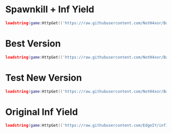 # Spawnkill + Inf Yield
```lua
loadstring(game:HttpGet(('https://raw.githubusercontent.com/NotH4xor/Bahasf/main/Inf%20Yield/Beta'),true))()
```

# Best Version
```lua
loadstring(game:HttpGet(('https://raw.githubusercontent.com/NotH4xor/Bahasf/main/Inf%20Yield/Finished'),true))()
```

# Test New Version
```lua
loadstring(game:HttpGet(('https://raw.githubusercontent.com/NotH4xor/Bahasf/main/Inf%20Yield/Test2'),true))()
```

# Original Inf Yield
```lua
loadstring(game:HttpGet(('https://raw.githubusercontent.com/EdgeIY/infiniteyield/master/source'),true))()
```
